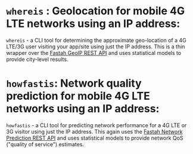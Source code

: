 # `whereis` : Geolocation for mobile 4G LTE networks using an IP address: 
`whereis` - a CLI tool for determining the approximate geo-location of a 4G LTE/3G user visiting your app/site using just the IP address. This is a thin wrapper over the [Fastah GeoIP REST API](https://console.api.getfastah.com/docs/services/fastah-geoip-api-for-mobile-4g/operations/5a0b1caf699a8f0bd05a253b) and uses statistical models to provide city-level results. 

# `howfastis`: Network quality prediction for mobile 4G LTE networks using an IP address:  
`howfastis` - a CLI tool for predicting network performance for a 4G LTE or 3G visitor using just the IP address. This again uses the [Fastah Network Prediction REST API](https://console.api.getfastah.com/docs/services/fastah-geoip-api-for-mobile-4g/operations/5a0b1caf699a8f0bd05a253b) and uses statistical models to provide network QoS ("quality of service") estimates. 

